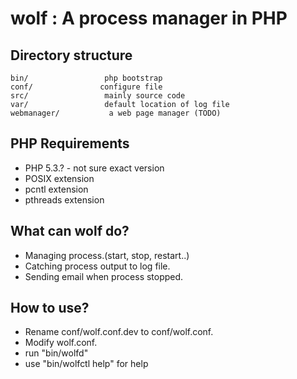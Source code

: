 wolf : A process manager in PHP
====

Directory structure
-------------------
```
bin/                 php bootstrap
conf/               configure file
src/                 mainly source code
var/                 default location of log file
webmanager/           a web page manager (TODO)
```


PHP Requirements
-------------------
 * PHP 5.3.? - not sure exact version
 * POSIX extension
 * pcntl extension
 * pthreads extension
 
What can wolf do?
-------------------
 * Managing process.(start, stop, restart..)
 * Catching process output to log file.
 * Sending email when process stopped.
 
How to use?
-------------------
 * Rename conf/wolf.conf.dev to conf/wolf.conf.
 * Modify wolf.conf.
 * run "bin/wolfd"
 * use "bin/wolfctl help" for help 